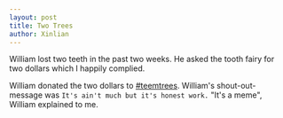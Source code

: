 ```yaml
---
layout: post
title: Two Trees
author: Xinlian
---
```


William lost two teeth in the past two weeks.  He asked the tooth fairy for two dollars which I happily complied.

William donated the two dollars to [#teemtrees](https://teamtrees.org/).  William's shout-out-message was 
```It's ain't much but it's honest work.```
"It's a meme", William explained to me.
